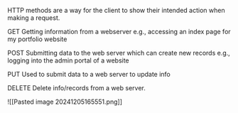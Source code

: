 HTTP methods are a way for the client to show their intended action when making a request. 

GET
	Getting information from a webserver 
	e.g., accessing an index page for my portfolio website

POST
	Submitting data to the web server which can create new records
		e.g., logging into the admin portal of a website

PUT
	Used to submit data to a web server to update info

DELETE 
	Delete info/records from a web server. 

![[Pasted image 20241205165551.png]]

